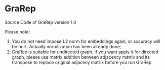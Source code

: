 # GraRep
Source Code of GraRep version 1.0

Please note:
1. You do not need impose L2 norm for embeddings again, or accuracy will be hurt. Actually normlization has been already done;
2. GraRep is suitable for undirected graph. If you want apply it for directed graph, please use matrix addition between adjacency matrix and its transpose to replace original adjaceny matrix before you run GraRep.
